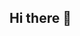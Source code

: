 ## Hi there 👋

<!--
**CarlosBIOS/CarlosBIOS** is a ✨ _special_ ✨ repository because its `README.md` (this file) appears on your GitHub profile.

Here are some ideas to get you started:

- 🌱 I’m currently learning Tensorflow
- 📫 How to reach me: cmmonteiro40@gmail.com
-->
